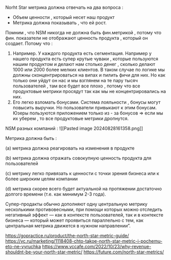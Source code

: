 Norht Star метрика должна отвечать на два вопроса : 
- Объем ценности , который несет наш продукт 
- Метрика должна показывать , что ей рост. 

Помним , что NSM никогда не должна быть фин.метрикой , потому что фин. показатели не отображают ценность продукта , который он создает. Потому что : 
1) Например. У каждого продукта есть сегментация. Например у нашего продукта есть супер крутые чуваки , которые пользуются нашим продуктом и делают нам столько денег , сколько делают 1000 или 2000 более мелких клиентов. В таком случае по логике мы должны сконцентрироваться на випах и пилить фичи для них. Но как только они уйдут он нас и мы взглянем на те пару тысяч пользователей , там все будет все плохо , потому  что все продуктовые метрики просядут так как мы не концентрировались на них. 
2) Его легко взломать бонусами.  Система лояльности , бонусы могут повысить выручки. Но пользователи привыкают к этим бонусам. Юзеры пользуются приложением только из - за бонусов => если мы их уберем , то все продуктовые метрики дропнутся. 



NSM разных компаний : 
![[Pasted image 20240828161358.png]]

Метрика должна быть : 

(a) метрика должна реагировать на изменения в продукте

(b) метрика должна отражать совокупную ценность продукта для пользователей 

(c) метрику легко привязать к ценности с точки зрения бизнеса или к более широким целям компании

(d) метрика скорее всего будет актуальной на протяжении достаточно долгого времени (т.е. как минимум 2-3 года).

Супер-продакты обычно дополняют одну центральную метрику несколькими противовесными, при помощи которых можно отследить негативный эффект — как в контексте пользователей, так и в контексте бизнеса — который может проявиться параллельно с тем, как центральная метрика движется в нужном направлении”.

https://gopractice.ru/product/the-north-star-metric-guide/
https://vc.ru/marketing/1118408-chto-takoe-north-star-metric-i-pochemu-eto-ne-vyruchka
https://www.vccafe.com/2022/10/23/why-revenue-shouldnt-be-your-north-star-metric/
https://future.com/north-star-metrics/

